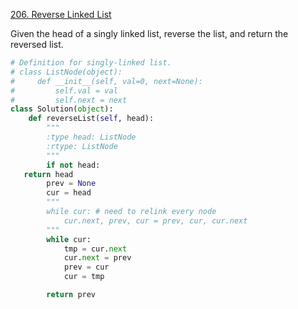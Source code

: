  [206. Reverse Linked List](https://leetcode-cn.com/problems/reverse-linked-list/) 

Given the head of a singly linked list, reverse the list, and return the reversed list.

```python
# Definition for singly-linked list.
# class ListNode(object):
#     def __init__(self, val=0, next=None):
#         self.val = val
#         self.next = next
class Solution(object):
    def reverseList(self, head):
        """
        :type head: ListNode
        :rtype: ListNode
        """
        if not head: 
   return head
        prev = None
        cur = head
        """
        while cur: # need to relink every node
            cur.next, prev, cur = prev, cur, cur.next
        """
        while cur:
            tmp = cur.next
            cur.next = prev
            prev = cur
            cur = tmp

        return prev

```

